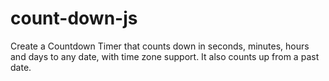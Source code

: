 # count-down-js
Create a Countdown Timer that counts down in seconds, minutes, hours and days to any date, with time zone support.
It also counts up from a past date.
